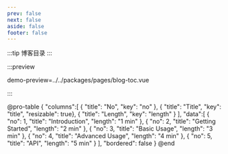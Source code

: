 ```yaml
---
prev: false
next: false
aside: false
footer: false
---
```


:::tip 博客目录
:::

:::preview

demo-preview=../../packages/pages/blog-toc.vue

:::

@pro-table
{
"columns":[
{ "title": "No", "key": "no" },
{ "title": "Title", "key": "title", "resizable": true},
{ "title": "Length", "key": "length" }
],
"data":[
{ "no": 1, "title": "Introduction", "length": "1 min" },
{ "no": 2, "title": "Getting Started", "length": "2 min" },
{ "no": 3, "title": "Basic Usage", "length": "3 min" },
{ "no": 4, "title": "Advanced Usage", "length": "4 min" },
{ "no": 5, "title": "API", "length": "5 min" }
],
"bordered": false
}
@end
